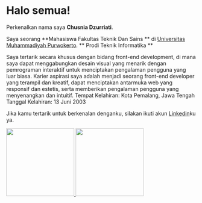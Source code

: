 # Halo semua! 

Perkenalkan nama saya **Chusnia Dzurriati**.

Saya seorang **Mahasiswa Fakultas Teknik Dan Sains ** di [Universitas Muhammadiyah Purwokerto](http://www.ump.ac.id/). 
** Prodi Teknik Informatika **

Saya tertarik secara khusus dengan bidang front-end development, di mana saya dapat menggabungkan desain visual
yang menarik dengan pemrograman interaktif untuk menciptakan pengalaman pengguna yang luar biasa. Karier aspirasi
saya adalah menjadi seorang front-end developer yang terampil dan kreatif, dapat menciptakan antarmuka web yang
responsif dan estetis, serta memberikan pengalaman pengguna yang menyenangkan dan intuitif.
Tempat Kelahiran: Kota Pemalang, Jawa Tengah
Tanggal Kelahiran: 13 Juni 2003

Jika kamu tertarik untuk berkenalan denganku, silakan ikuti akun [Linkedin](www.linkedin.com/in/chusniadzurriati)ku ya.


<p align="left">
<a href="https://github.com/ChusniaDzurriati30">
  <img height="180em" src="https://github-readme-stats-eight-theta.vercel.app/api?username=gilangadhan&show_icons=true&theme=algolia&include_all_commits=true&count_private=true"/>
  <img height="180em" src="https://github-readme-stats-eight-theta.vercel.app/api/top-langs/?username=ChusniaDzurriati30&layout=compact&langs_count=8&theme=algolia"/>
</a>
</p>
